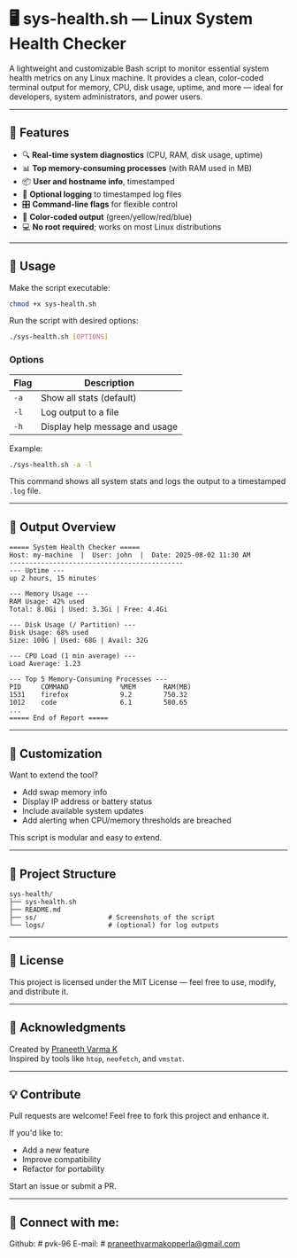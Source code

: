 # 🖥️ sys-health.sh — Linux System Health Checker

A lightweight and customizable Bash script to monitor essential system health metrics on any Linux machine. It provides a clean, color-coded terminal output for memory, CPU, disk usage, uptime, and more — ideal for developers, system administrators, and power users.

---

## 📌 Features

- 🔍 **Real-time system diagnostics** (CPU, RAM, disk usage, uptime)
- 📊 **Top memory-consuming processes** (with RAM used in MB)
- 📦 **User and hostname info**, timestamped
- 📁 **Optional logging** to timestamped log files
- 🎛️ **Command-line flags** for flexible control
- 🎨 **Color-coded output** (green/yellow/red/blue)
- 💻 **No root required**; works on most Linux distributions

---

## 🚀 Usage

Make the script executable:

```bash
chmod +x sys-health.sh
```

Run the script with desired options:

```bash
./sys-health.sh [OPTIONS]
```

### Options

| Flag | Description                            |
|------|----------------------------------------|
| `-a` | Show all stats (default)               |
| `-l` | Log output to a file                   |
| `-h` | Display help message and usage         |

Example:

```bash
./sys-health.sh -a -l
```

This command shows all system stats and logs the output to a timestamped `.log` file.

---

## 🧪 Output Overview

```
===== System Health Checker =====
Host: my-machine  |  User: john  |  Date: 2025-08-02 11:30 AM
--------------------------------------------
--- Uptime ---
up 2 hours, 15 minutes

--- Memory Usage ---
RAM Usage: 42% used
Total: 8.0Gi | Used: 3.3Gi | Free: 4.4Gi

--- Disk Usage (/ Partition) ---
Disk Usage: 68% used
Size: 100G | Used: 68G | Avail: 32G

--- CPU Load (1 min average) ---
Load Average: 1.23

--- Top 5 Memory-Consuming Processes ---
PID     COMMAND             %MEM       RAM(MB)
1531    firefox             9.2        750.32
1012    code                6.1        580.65
...
===== End of Report =====
```

---

## 🧩 Customization

Want to extend the tool?

- Add swap memory info
- Display IP address or battery status
- Include available system updates
- Add alerting when CPU/memory thresholds are breached

This script is modular and easy to extend.

---

## 📂 Project Structure

```
sys-health/
├── sys-health.sh
├── README.md
├── ss/                  # Screenshots of the script
└── logs/                # (optional) for log outputs
```

---

## 📝 License

This project is licensed under the MIT License — feel free to use, modify, and distribute it.

---

## 🙌 Acknowledgments

Created by [Praneeth Varma K](https://github.com/pvk-96)  
Inspired by tools like `htop`, `neofetch`, and `vmstat`.

---

## 💡 Contribute

Pull requests are welcome! Feel free to fork this project and enhance it.

If you'd like to:
- Add a new feature
- Improve compatibility
- Refactor for portability

Start an issue or submit a PR.

---

## 🙌 Connect with me:
Github: # pvk-96
E-mail: # praneethvarmakopperla@gmail.com
